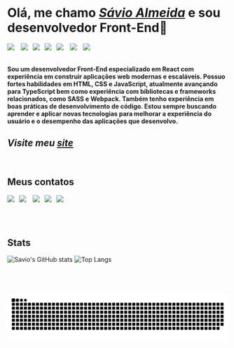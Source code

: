 # Olá, me chamo [***Sávio Almeida***](https://www.linkedin.com/in/saviovd/) e sou desenvolvedor Front-End👋

<div>
  <img src="https://cdn.jsdelivr.net/gh/devicons/devicon/icons/html5/html5-plain.svg" width="40px" heigth="40px"/> &ensp;    
  <img src="https://cdn.jsdelivr.net/gh/devicons/devicon/icons/css3/css3-plain.svg" width="40px" heigth="40px"/>&ensp;  
  <img src="https://cdn.jsdelivr.net/gh/devicons/devicon/icons/javascript/javascript-plain.svg" width="40px" heigth="40px"/>&ensp;  
  <img src="https://cdn.jsdelivr.net/gh/devicons/devicon/icons/sass/sass-original.svg" width="40px" heigth="40px"/>&ensp;  
  <img src="https://cdn.jsdelivr.net/gh/devicons/devicon/icons/typescript/typescript-plain.svg" width="40px" heigth="40px"/> &ensp;  
  <img src="https://cdn.jsdelivr.net/gh/devicons/devicon/icons/react/react-original.svg" width="40px" heigth="40px"/>  &ensp;  
  <img src="https://cdn.jsdelivr.net/gh/devicons/devicon/icons/git/git-original.svg" width="40px" heigth="40px"/>  &ensp;  
</div>

<br/>

**Sou um desenvolvedor Front-End especializado em React com experiência em construir aplicações web modernas e escaláveis. Possuo fortes habilidades em HTML, CSS e JavaScript, atualmente avançando para TypeScript bem como experiência com bibliotecas e frameworks relacionados, como SASS e Webpack. Também tenho experiência em boas práticas de desenvolvimento de código. Estou sempre buscando aprender e aplicar novas tecnologias para melhorar a experiência do usuário e o desempenho das aplicações que desenvolvo.**

## *Visite meu [site](https://savioalmeida-portifolio.vercel.app/)*
<br/>

## Meus contatos

<div>
  <a href="[https://www.instagram.com/saviovd/](https://discord.com/channels/@saviovd#7182)" target="_blank"><img src="https://img.shields.io/badge/-Discord-%235865F2?style=for-the-badge&logo=instagram&logoColor=white" target="_blank"></a>&ensp; 
  <a href="https://www.instagram.com/saviovd/" target="_blank"><img src="https://img.shields.io/badge/-Instagram-%23E4405F?style=for-the-badge&logo=instagram&logoColor=white" target="_blank"></a> &ensp;
  <a href="https://www.linkedin.com/in/saviovd/" target="_blank"><img src="https://img.shields.io/badge/-LinkedIn-%230077B5?style=for-the-badge&logo=linkedin&logoColor=white" target="_blank"></a>&ensp;
  <a href="[https://www.linkedin.com/in/saviovd/](https://mail.google.com/mail/u/0/?tab=rm&ogbl#inbox)" target="_blank"><img src="https://img.shields.io/badge/Gmail-D14836?style=for-the-badge&logo=gmail&logoColor=white" 
target="_blank"></a>&ensp;
<a href="https://api.whatsapp.com/send?phone=5541991791628" target="_blank"><img src="https://img.shields.io/badge/WhatsApp-25D366?style=for-the-badge&logo=whatsapp&logoColor=white" 
target="_blank"></a
![WhatsApp]()
  
  
</div>

 
<br/><br/>
 
## Stats
 
 ![Savio's GitHub stats](https://github-readme-stats.vercel.app/api?username=Saviovd&show_icons=true&theme=transparent&card_width=500px)
 ![Top Langs](https://github-readme-stats.vercel.app/api/top-langs/?username=Saviovd&layout=compact&card_width=450px)
 
  ###
  
 <br/>
 
</div>
  <br>
  

![Snake animation](https://github.com/ellen2121/ellen2121/blob/output/github-contribution-grid-snake.svg)
